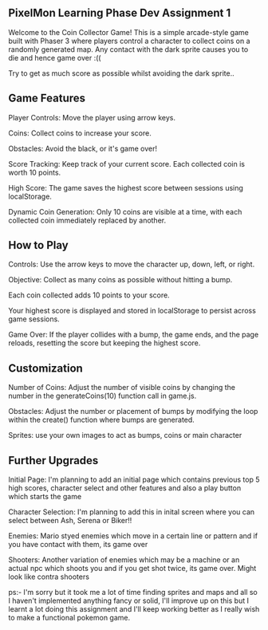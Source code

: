 ## PixelMon Learning Phase Dev Assignment 1

Welcome to the Coin Collector Game! This is a simple arcade-style game built with Phaser 3 where players control a character to collect coins on a randomly generated map. Any contact with the dark sprite causes you to die and hence game over :((

Try to get as much score as possible whilst avoiding the dark sprite..

## Game Features
Player Controls: Move the player using arrow keys.

Coins: Collect coins to increase your score.

Obstacles: Avoid the black, or it's game over!

Score Tracking: Keep track of your current score. Each collected coin is worth 10 points.

High Score: The game saves the highest score between sessions using localStorage.

Dynamic Coin Generation: Only 10 coins are visible at a time, with each collected coin immediately replaced by another.

## How to Play

Controls: Use the arrow keys to move the character up, down, left, or right.

Objective: Collect as many coins as possible without hitting a bump.

Each coin collected adds 10 points to your score.

Your highest score is displayed and stored in localStorage to persist across game sessions.

Game Over: If the player collides with a bump, the game ends, and the page reloads, resetting the score but keeping the highest score.

## Customization

Number of Coins: Adjust the number of visible coins by changing the number in the generateCoins(10) function call in game.js.

Obstacles: Adjust the number or placement of bumps by modifying the loop within the create() function where bumps are generated.

Sprites: use your own images to act as bumps, coins or main character

## Further Upgrades

Initial Page: I'm planning to add an initial page which contains previous top 5 high scores, character select and other features and also a play button which starts the game

Character Selection: I'm planning to add this in inital screen where you can select between Ash, Serena or Biker!!

Enemies: Mario styed enemies which move in a certain line or pattern and if you have contact with them, its game over

Shooters: Another variation of enemies which may be a machine or an actual npc which shoots you and if you get shot twice, its game over. Might look like contra shooters

ps:- I'm sorry but it took me a lot of time finding sprites and maps and all so I haven't implemented anything fancy or solid, I'll improve up on this but I learnt a lot doing this assignment and I'll keep working better as I really wish to make a functional pokemon game.
